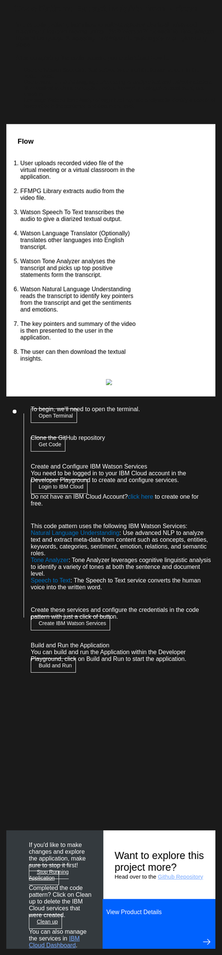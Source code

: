 <html>
<head>
<meta name="viewport" content="width=device-width, initial-scale=1">
<style>
  html,
  div,
  body {
    background-color: #1a1a1a;
    font-family: 'IBM Plex Sans', sans-serif;
    font-size: 16px;
    outline: none;
  }
  body {
    font-family: Helvetica, sans-serif;
  }
  a{
    color:#78A9FF;
  }
  a:visited{
    color: #8C43FC;
  }
  /* The actual timeline (the vertical ruler) */
  .timeline {
    position: absolute;
    max-width: 1200px;
    margin: 0 auto;
    margin-left: 50px;
  }
  .content p {
    margin: 0px;
  }
  .content .afterbutton
  {
    padding-top: 16px;
  }
  /* The actual timeline (the vertical ruler) */
  .timeline::after {
    content: '';
    position: absolute;
    width: 1px;
    background-color: white;
    top: 25px;
    bottom: 140px;
    left: 18px;
    margin-left: -2px;
  }
  /* Container around content */
  .container {
    padding: 0px 0px;
    width: 70%;
    align-content: left;
    margin: 0px 0px 0px 0px;
    margin-left: 25px;
    margin-top: 32px;
  }
  /* The circles on the timeline */
  .container::after {
    content: '';
    position: absolute;
    width: 10px;
    height: 10px;
    right: -6px;
    background-color: white;
    border: 0px solid #FF9F55;
    top: 15px;
    border-radius: 50%;
    z-index: 1;
    margin: 0px 0px 0px 0px;
  }
  /* Place the container to the left */
  .left {
    left: 0px;
  }
  /* Place the container to the right */
  .right {
    left: 0px;
  }
  /* Add arrows to the left container (pointing right) */
  .left::before {
    content: " ";
    height: 0;
    top: 22px;
    width: 0;
    z-index: 1;
    right: 30px;
    border: medium solid white;
    border-width: 10px 0 10px 10px;
    border-color: transparent transparent transparent white;
  }
  /* Fix the circle for containers on the right side */
  .right::after {
    left: -13px;
  }
  /* The actual content */
  .content {
    padding: 5px 10px;
    color: white;
    background: transparent;
  }
  .button.is-dark.is-medium {
    font-family: 'IBM Plex Sans', sans-serif;
    background: transparent;
    border-color: white;
    color: #fff;
    border: 1px solid white;
    padding: 10px;
    padding-left: 20px;
    margin-bottom: 13px;
    border-radius: 0px;
    min-width: 180px;
    font-size: 14px;
    text-align: left;
    min-height: 48px;
    margin: 0px;
    justify-content:left;
  }
  .button.is-dark.is-medium:hover {
    font-family: 'IBM Plex Sans', sans-serif;
    background-color: #2a67f5;
    border-color: white;
    color: #fff;
  }
  .footer {
    display: flex;
    background-color: #343A3E;
    margin: 1100px 0px 0px 20px;
    padding: 0px;
    max-width: 1200px;
  }
  .image-content {
    padding: 5px 10px;
    background: transparent;
    color: black;
    position: absolute;
    font-size: 27px;
  }
  .image-div {
    position: relative;
    background-color: white;
    min-width: 50%;
    background-image: linear-gradient(rgba(255,255,255,0.9), rgba(255,255,255,0.9)), url("https://raw.githubusercontent.com/IBM/Developer-Playground/master/didact/images/github.svg");
    background-position: -30% 50px;
    background-repeat: no-repeat;
    padding-top: 20px;
    padding-left: 20px;
  }
  .image-btn {
    position: absolute;
    right: 0;
    bottom: 0%;
    background-color: #0062FF;
    width: 300px;
    padding: 0px;
    padding-bottom: 20px;
  }
  .image-link span 
  {
    float: right;
    font-size: 32px;
    margin-right:5px;
    margin-bottom:10px;
  }
  .image-btn .image-link:hover
  {   
    text-decoration: none;
    color: white;
  }
  .image-btn  a:hover
  {
    text-decoration: none;
    color: white;
  }
  .image-link {
    color: white;
    display: block;
    padding: 5px 10px 5px 10px;
    line-height: 28px;
    font-size: 16px;
    margin-bottom: 6px;
  }
  .flow{
    background-color: white;
    display: flex;
    flex-direction: row;
    max-width: 1200px;
    margin-top: 20px;
    margin-bottom: 20px;
    margin-left: 20px;
  }
  .flow .content ol{
    justify-content: space-between;
    align-items: center;
    min-width: 40%;
  }
  .flow .content li{ 
    background-color: white;
    flex-direction:column;
    float: left;
    color: black;
    margin: 10px 0 10px 0;
  }
  .flow .content h3{
    background-color: white;
    float: left;
    color: black;
    margin: 30px 0 20px 20px;
  }
  .flow-image-div{
    background-color: white;
    display:flex;
    justify-content: center;
    align-items: center;
  }
  .flow-image{
    background-color: transparent;
    height: auto;
    width: auto;
    max-width: 900px;
    margin-top: 30px;
    margin-bottom:30px;
    margin-left: -70px;
    margin-right: -60px;
  }
  .container a
  {
    color: #0072C3;
    background-color: transparent;
    text-decoration: none;
  }
  .container a:visited
  {
    color: #8C43FC;
    background-color: transparent;
    text-decoration: none;
  }
  @media screen and (max-width: 1200px) {
    .footer {
      margin: 1150px 0px 0px 20px;
    }
    .flow{
      flex-direction:column;
    }
    .flow .content ol{
        align-items: left;
        margin-top:80px;
    }
    .flow .content li{ 
        margin-right:200px
    }
    .flow-image-div{
      overflow:auto;
    }
  }
  @media screen and (max-width: 900px) {
    .footer {
      margin: 1200px 0px 0px 20px;
    }
    .flow{
      flex-direction:column;
    }
    .flow .content ol{
    justify-content: space-between;
    align-items: center;
    min-width: 40%;
    margin-top:80px;
    }
    .flow .content li{ 
        margin-right:50px
    }
    .flow-image-div{
      overflow:auto;
    }
    .flow-image{
      margin-left:30px;
    }
  }
  @media screen and (max-width: 700px) {
    .footer {
      margin: 1300px 0px 0px 20px;
    }
    .flow{
      flex-direction:column;
    }
    .flow-image-div{
      overflow:auto;
    }
    .flow .content li{ 
        margin-right:50px
    }
    .flow-image{
      margin-left:150px;
    }
  }
  @media screen and (max-width: 650px) {
    .footer {
      margin: 1400px 0px 0px 20px;
    }
    .flow{
      flex-direction:column;
    }
    .flow-image-div{
      overflow:auto;
    }
    .flow .content li{ 
        margin-right:50px
    }
    .flow-image{
      margin-left:300px;
    }
  }
  @media screen and (max-width: 550px) {
    .footer {
      margin: 1500px 0px 0px 20px;
    }
    .flow{
        flex-direction:column;
    }
    .flow-image-div{
      overflow:auto;
    }
    .flow .content li{ 
        margin-right:50px
    }
    .flow-image{
      margin-left:400px;
    }
  }
  @media screen and (max-width: 400px) {
    .footer {
      margin: 1600px 0px 0px 20px;
    }
    .flow{
        flex-direction:column;
    }
    .flow-image-div{
      overflow:auto;
    }
    .flow .content li{ 
        margin-right:50px
    }
    .flow-image{
      margin-left:450px;
    }
  }
}
</style>
</head>
<body>
   <div style="margin-top:20px;margin-left: 40px;margin-bottom:40px;">
      <h2>Code Pattern: Extract insights from videos</h2>
      <div style="margin-left:5px;font-size:14px;">
         <div>
            In this code pattern, learn how to extract speaker diarized notes and meaningful insights reports using IBM® Watson™ Speech To Text, Watson Natural Language Processing, anWatson Tone Analysis when given any video.
         </div>
         </br>
         <div>
            After completing the code pattern, you understand how to:
         </div>
         <ul style="margin-left:-2px;">
            <li>Use the Watson Speech to Text service to convert the human voice into the written word.</li>
            <li>Use advanced natural language processing to analyze text and extract metadata from content such as concepts, entities, keywords, categories, sentiment, and emotion.</li>
            <li>Leverage Watson Tone Analyzer cognitive linguistic analysis to identify a variety of tones at both the sentence and document level.</li>
         </ul>
      </div>
   </div>
   <div class="flow">
      <div class="content">
         <h3>Flow</h3>
         <ol>
            <li> User uploads recorded video file of the virtual meeting or a virtual classroom in the application.</li>
            <li>FFMPG Library extracts audio from the video file.</li>
            <li>Watson Speech To Text transcribes the audio to give a diarized textual output.</li>
            <li>Watson Language Translator (Optionally) translates other languages into English transcript.</li>
            <li>Watson Tone Analyzer analyses the transcript and picks up top positive statements form the transcript.</li>
            <li>Watson Natural Language Understanding reads the transcript to identify key pointers from the transcript and get the sentiments and emotions.</li>
            <li>The key pointers and summary of the video is then presented to the user in the application.</li>
            <li>The user can then download the textual insights.</li>
         </ol>
      </div>
      <div class="flow-image-div">
         <img class="flow-image" src="https://developer.ibm.com/developer/default/patterns/extract-textual-insights-from-a-given-video/images/extract-textual-insights-from-a-given-video-flow.png">
      </div>
   </div>
   <div class="timeline">
      <div style="margin-top:0;"class="container right">
         <div class="content">
            <p>To begin, we'll need to open the terminal.</p>
            <a class="button is-dark is-medium" title="Open Terminal" href="didact://?commandId=terminal-for-nodejs-container:new">Open Terminal</a>
         </div>
      </div>
      <div class="container right">
         <div class="content">
            <p>Clone the GitHub repository</p>
            <a class="button is-dark is-medium" title="Clone the Repo" href="didact://?commandId=vscode.didact.sendNamedTerminalAString&text=nodejs%20terminal$$git%20clone%20https%3A%2F%2Fgithub.com%2FIBM%2Fextract-textual-insights-from-video.git%20%26%26%20cd%20extract-textual-insights-from-video%2F%20%26%26%20pip3.8%20install%20-r%20requirements.txt" >Get Code</a>
         </div>
      </div>
      <div class="container right">
         <div class="content">
            <p>Create and Configure IBM Watson Services</p>
            <p>You need to be logged in to your IBM Cloud account in the Developer Playground to create and configure services.</p>
            <a class="button is-dark is-medium" title="Login to IBM Cloud" href="didact://?commandId=vscode.didact.sendNamedTerminalAString&text=nodejs%20terminal$$ibmcloud%20login%20--sso%20%26%26%20ibmcloud%20target%20--cf%20%26%26%20ibmcloud%20target%20-g%20Default">Login to IBM Cloud</a>
            <p style="margin-top:10px;">Do not have an IBM Cloud Account?<a href="https://cloud.ibm.com/registration">click here</a> to create one for free.</p>
         </div>
      </div>
      <div class="container right">
         <div class="content">
            <p>This code pattern uses the following IBM Watson Services:</p>
            <p><a href="https://cloud.ibm.com/catalog/services/natural-language-understanding">Natural Language Understanding</a>: Use advanced NLP to analyze text and extract meta-data from content such as concepts, entities, keywords, categories, sentiment, emotion, relations, and semantic roles.</p>
            <p><a href="https://cloud.ibm.com/catalog/services/tone-analyzer">Tone Analyzer</a>: Tone Analyzer leverages cognitive linguistic analysis to identify a variety of tones at both the sentence and document level.</p>
            <p><a href="https://cloud.ibm.com/catalog/services/speech-to-text">Speech to Text</a>: The Speech to Text service converts the human voice into the written word.</p>
         </div>
      </div>
      <div class="container right">
         <div class="content">
            <p>Create these services and configure the credentials in the code pattern with just a click of button.</p>
            <a class="button is-dark is-medium" title="Create IBM Watson Services" href="didact://?commandId=vscode.didact.sendNamedTerminalAString&text=nodejs%20terminal$$chmod%20%2Bx%20.%2Fcreate-ibm-cloud-services.sh%20%26%26%20.%2Fcreate-ibm-cloud-services.sh" >Create IBM Watson Services</a>
         </div>
      </div>
      <div class="container right">
         <div class="content">
            <p>Build and Run the Application</p>
            <p>
               You can build and run the Application within the Developer Playground, click on 
               <bold>Build and Run</bold>
               to start the application.
            </p>
            <a class="button is-dark is-medium" title="Build and Run" href="didact://?commandId=vscode.didact.sendNamedTerminalAString&text=nodejs%20terminal$$python3.8%20app.py">Build and Run</a>
         </div>
      </div>
   </div>
   <div class="footer">
      <div class="content" style="padding:30px;padding-left:60px;padding-bottom: 0px;">
         <p>If you'd like to make changes and explore the application, make sure to stop it first!</p>
         <a class="button is-dark is-medium" title="Build and Run" href="didact://?commandId=vscode.didact.sendNamedTerminalCtrlC&text=nodejs%20terminal">Stop Running Application</a>
         <p style="margin-top:10px;">
            Completed the code pattern? Click on 
            <bold>Clean up</bold>
            to delete the IBM Cloud services that were created.
         </p>
         <a class="button is-dark is-medium" title="Delete services from IBM Cloud" href="didact://?commandId=vscode.didact.sendNamedTerminalAString&text=nodejs%20terminal$$chmod%20%2Bx%20.%2Fdeleteservice.sh%20%26%26%20.%2Fdeleteservice.sh">Clean up</a>
         <p style="margin-top:10px;">You can also manage the services in <a href="https://cloud.ibm.com/resources">IBM Cloud Dashboard</a>.</p>
      </div>
      <div class="image-div">
         <p class="image-content">Want to explore this project more?
            <span style="font-size:15px;margin-top:0px;display:block;">Head over to the <a href="https://github.com/IBM/extract-textual-insights-from-video">Github Repository</a></span>
         </p>
         <a class="image-link" href="https://developer.ibm.com/patterns/extract-textual-insights-from-a-given-video/" target="_blank">
         <div class="image-btn">
               <p class="image-link">View Product Details</p>
               <p class="image-link">   </p>
               <p class="image-link">
               <span>
                  <svg style="position: absolute; right: 10px;" fill="#ffffff" focusable="false" preserveAspectRatio="xMidYMid meet" xmlns="http://www.w3.org/2000/  svg" width="25" height="25" viewBox="0 0 32 32" aria-hidden="true">
                     <path d="M18 6L16.6 7.4 24.1 15 3 15 3 17 24.1 17 16.6 24.6 18 26 28 16z"></path>
                     <title>Arrow right</title>
                  </svg>
               </span>
               </p>
         </div>
         </a>
      </div>
   </div>
   <br><br>
</body>
</html>